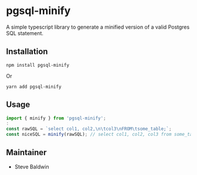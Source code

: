 # pgsql-minify

A simple typescript library to generate a minified version of a valid Postgres SQL statement.

## Installation

```
npm install pgsql-minify
```

Or

```
yarn add pgsql-minify
```

## Usage

```typescript
import { minify } from 'pgsql-minify';
:
const rawSQL = `select col1, col2,\n\tcol3\nFROM\tsome_table;`;
const niceSQL = minify(rawSQL); // select col1, col2, col3 from some_table;
```

## Maintainer

-   Steve Baldwin
